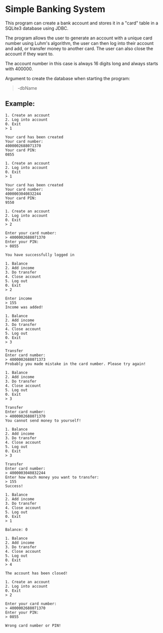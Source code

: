 # Simple Banking System

This program can create a bank account and stores it in a "card" table in a SQLite3 database using JDBC.

The program allows the user to generate an account with a unique card number using Luhm's algorithm, the user can then log into their account and add,
or transfer money to another card. The user can also close the account if they want to.

The account number in this case is always 16 digits long and always starts with 400000.

Argument to create the database when starting the program:
> -dbName

## Example:
````
1. Create an account
2. Log into account
0. Exit
> 1

Your card has been created
Your card number:
4000002688071370
Your card PIN:
0855

1. Create an account
2. Log into account
0. Exit
> 1

Your card has been created
Your card number:
4000003040832244
Your card PIN:
9550

1. Create an account
2. Log into account
0. Exit
> 2

Enter your card number:
> 4000002688071370
Enter your PIN:
> 0855

You have successfully logged in

1. Balance
2. Add income
3. Do transfer
4. Close account
5. Log out
0. Exit
> 2

Enter income
> 155
Income was added!

1. Balance
2. Add income
3. Do transfer
4. Close account
5. Log out
0. Exit
> 3

Transfer
Enter card number:
> 4000002688071373
Probably you made mistake in the card number. Please try again!

1. Balance
2. Add income
3. Do transfer
4. Close account
5. Log out
0. Exit
> 3

Transfer
Enter card number:
> 4000002688071370
You cannot send money to yourself!

1. Balance
2. Add income
3. Do transfer
4. Close account
5. Log out
0. Exit
> 3

Transfer
Enter card number:
> 4000003040832244
Enter how much money you want to transfer:
> 155
Success!

1. Balance
2. Add income
3. Do transfer
4. Close account
5. Log out
0. Exit
> 1

Balance: 0

1. Balance
2. Add income
3. Do transfer
4. Close account
5. Log out
0. Exit
> 4

The account has been closed!

1. Create an account
2. Log into account
0. Exit
> 2

Enter your card number:
> 4000002688071370
Enter your PIN:
> 0855

Wrong card number or PIN!
````
